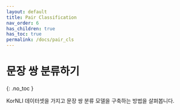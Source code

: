 ```yaml
---
layout: default
title: Pair Classification
nav_order: 6
has_children: true
has_toc: true
permalink: /docs/pair_cls
---
```


# 문장 쌍 분류하기
{: .no_toc }

KorNLI 데이터셋을 가지고 문장 쌍 분류 모델을 구축하는 방법을 살펴봅니다.
